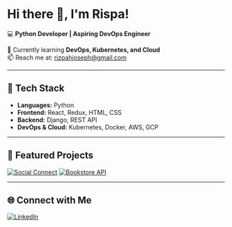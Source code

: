 # Hi there 👋, I'm Rispa!

💻 **Python Developer | Aspiring DevOps Engineer**

🌱 Currently learning **DevOps, Kubernetes, and Cloud**  
📫 Reach me at: rizpahjoseph@gmail.com  

---

## 🚀 Tech Stack
- **Languages:** Python 
- **Frontend:** React, Redux, HTML, CSS  
- **Backend:** Django, REST API  
- **DevOps & Cloud:** Kubernetes, Docker, AWS, GCP  

---

## 🚀 Featured Projects

[![Social Connect](https://img.shields.io/badge/SocialConnect-Social%20Media-green?style=for-the-badge&logo=django)](https://rispa-social-connect.netlify.app/login)
[![Bookstore API](https://img.shields.io/badge/Bookstore-DRF-orange?style=for-the-badge&logo=django)](https://rispa-bookstore.netlify.app)

---



## 🌐 Connect with Me
[![LinkedIn](https://img.shields.io/badge/LinkedIn-blue?logo=linkedin&logoColor=white)](https://www.linkedin.com/in/rispa-joseph)
<!--[![Portfolio](https://img.shields.io/badge/Portfolio-000?logo=react&logoColor=white)](https://yourportfolio.com)--!>
